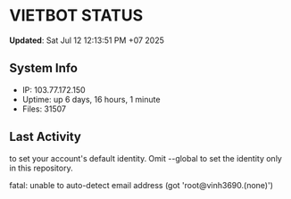 # VIETBOT STATUS
**Updated**: Sat Jul 12 12:13:51 PM +07 2025

## System Info
- IP: 103.77.172.150
- Uptime: up 6 days, 16 hours, 1 minute
- Files: 31507

## Last Activity

to set your account's default identity.
Omit --global to set the identity only in this repository.

fatal: unable to auto-detect email address (got 'root@vinh3690.(none)')
